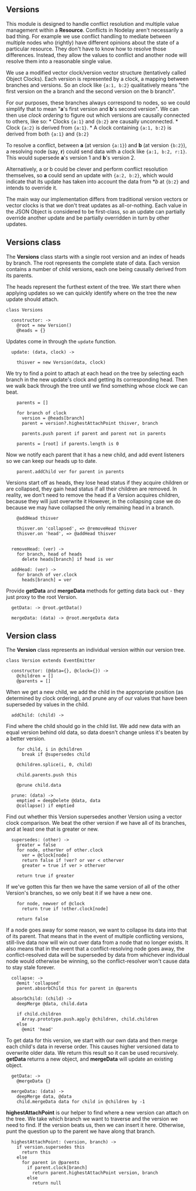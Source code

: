 Versions
--------

This module is designed to handle conflict resolution and multiple value
management within a **Resource**. Conflicts in Nodelay aren't necessarily a bad
thing. For example we use conflict handling to mediate between multiple nodes
who (rightly) have different opinions about the state of a particular resource.
They don't have to know how to resolve those differences. Instead, they allow
the values to conflict and another node will resolve them into a reasonable
single value.

We use a modified vector clock/version vector structure (tentatively called
Object Clocks). Each version is represented by a clock, a mapping between
branches and versions. So an clock like `{a:1, b:2}` qualitatively means "the
first version on the a branch and the second version on the b branch".

For our purposes, these branches always correspond to nodes, so we could
simplify that to mean "**a**'s first version and **b**'s second version". We can
then use *clock ordering* to figure out which versions are causally connected to
others, like so: * Clocks `{a:1}` and `{b:2}` are causally unconnected. * Clock
`{a:2}` is derived from `{a:1}`. * A clock containing `{a:1, b:2}` is derived
from both `{a:1}` and `{b:2}`

To resolve a conflict, between **a** (at version `{a:1}`) and **b** (at version
`{b:2}`), a resolving node (say, **r**) could send data with a clock like `{a:1,
b:2, r:1}`. This would supersede **a**'s version 1 and **b**'s version 2.

Alternatively, a or b could be clever and perform conflict resolution
themselves, so **a** could send an update with `{a:2, b:2}`, which would
indicate that its update has taken into account the data from **b* at `{b:2}`
and intends to override it.

The main way our implementation differs from traditional version vectors or
vector clocks is that we don't treat updates as all-or-nothing. Each value in
the JSON Object is considered to be first-class, so an update can partially
override another update and be partially overridden in turn by other updates.

Versions class
--------------
The **Versions** class starts with a single root version and an index of heads by
branch. The root represents the complete state of data. Each version contains a
number of child versions, each one being causally derived from its parents.

The heads represent the furthest extent of the tree. We start there when
applying updates so we can quickly identify where on the tree the new update
should attach.


    class Versions

      constructor: ->
        @root = new Version()
        @heads = {}

Updates come in through the `update` function.

      update: (data, clock) ->

        thisver = new Version(data, clock)

We try to find a point to attach at each head on the tree by selecting each
branch in the new update's clock and getting its corresponding head. Then we
walk back through the tree until we find something whose clock we can beat.

        parents = []

        for branch of clock
          version = @heads[branch]
          parent = version?.highestAttachPoint thisver, branch

          parents.push parent if parent and parent not in parents

        parents = [root] if parents.length is 0

Now we notify each parent that it has a new child, and add event listeners so we
can keep our heads up to date.

        parent.addChild ver for parent in parents

Versions start off as heads, they lose head status if they acquire children or
are collapsed, they gain head status if all their children are removed. In
reality, we don't need to remove the head if a Version acquires children,
because they will just overwrite it However, in the collapsing case we do
because we may have collapsed the only remaining head in a branch.

        @addHead thisver

        thisver.on 'collapsed', => @removeHead thisver
        thisver.on 'head', => @addHead thisver


      removeHead: (ver) ->
        for branch, head of heads
          delete heads[branch] if head is ver

      addHead: (ver) ->
        for branch of ver.clock
          heads[branch] = ver

Provide **getData** and **mergeData** methods for getting data back out - they
just proxy to the root Version.

      getData: -> @root.getData()

      mergeData: (data) -> @root.mergeData data


Version class
-------------

The **Version** class represents an individual version within our version tree.

    class Version extends EventEmitter

      constructor: (@data={}, @clock={}) ->
        @children = []
        @parents = []

When we get a new child, we add the child in the appropriate position (as
determined by clock ordering), and prune any of our values that have been
superseded by values in the child.

      addChild: (child) ->

Find where the child should go in the child list. We add new data with an equal
version behind old data, so data doesn't change unless it's beaten by a better
version.

        for child, i in @children
          break if @supersedes child

        @children.splice(i, 0, child)

        child.parents.push this

        @prune child.data

      prune: (data) ->
        emptied = deepDelete @data, data
        @collapse() if emptied

Find out whether this Version supersedes another Version using a vector clock
comparison. We beat the other version if we have all of its branches, and at
least one that is greater or new.

      supersedes: (other) ->
        greater = false
        for node, otherVer of other.clock
          ver = @clock[node]
          return false if !ver? or ver < otherver
          greater = true if ver > otherver

        return true if greater

If we've gotten this far then we have the same version of all of the other
Version's branches, so we only beat it if we have a new one.

        for node, newver of @clock
          return true if !other.clock[node]

        return false


If a node goes away for some reason, we want to collapse its data into that of
its parent. That means that in the event of multiple conflicting versions,
still-live data now will win out over data from a node that no longer exists. It
also means that in the event that a conflict-resolving node goes away, the
conflict-resolved data will be superseded by data from whichever individual node
would otherwise be winning, so the conflict-resolver won't cause data to stay
stale forever.

      collapse: ->
        @emit 'collapsed'
        parent.absorbChild this for parent in @parents

      absorbChild: (child) ->
        deepMerge @data, child.data

        if child.children
          Array.prototype.push.apply @children, child.children
        else
          @emit 'head'

To get data for this version, we start with our own data and then merge each
child's data in reverse order. This causes higher versioned data to overwrite
older data. We return this result so it can be used recursively. **getData**
returns a new object, and **mergeData** will update an existing object.

      getData: ->
        @mergeData {}

      mergeData: (data) ->
        deepMerge data, @data
        child.mergeData data for child in @children by -1

**highestAttachPoint** is our helper to find where a new version can attach on the tree. We take
which branch we want to traverse and the version we need to find. If the version
beats us, then we can insert it here. Otherwise, punt the question up to the
parent we have along that branch.

      highestAttachPoint: (version, branch) ->
        if version.supersedes this
          return this
        else
          for parent in @parents
            if parent.clock[branch]
              return parent.highestAttachPoint version, branch
            else
              return null
